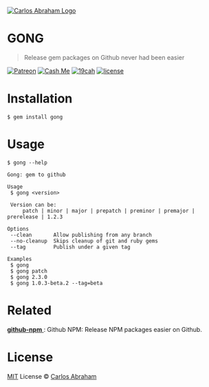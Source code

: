 [![Carlos Abraham Logo](https://avatars3.githubusercontent.com/u/21347264?s=50&v=4)](https://19cah.com)

# GONG

> Release gem packages on Github never had been easier

<!-- Badges -->
[![Patreon][patreon]](https://www.patreon.com/19cah)
[![Cash Me][cash-me]](https://cash.me/$19cah)
[![19cah](https://19cah.com/badge.svg)](https://github.com/19cah)
[![license](https://img.shields.io/github/license/19cah/gong.svg)](https://github.com/19cah/gong/blob/master/LICENSE)
<!-- Badges -->

# Installation

```
$ gem install gong
```

# Usage

```
$ gong --help

Gong: gem to github

Usage
 $ gong <version>

 Version can be:
	 patch | minor | major | prepatch | preminor | premajor | prerelease | 1.2.3

Options
 --clean       Allow publishing from any branch
 --no-cleanup  Skips cleanup of git and ruby gems
 --tag         Publish under a given tag

Examples
 $ gong
 $ gong patch
 $ gong 2.3.0
 $ gong 1.0.3-beta.2 --tag=beta
```


# Related

[**github-npm** ](https://github.com/19cah/github-npm): Github NPM: Release NPM packages easier on Github.

# License

[MIT](https://github.com/19cah/gong/blob/master/LICENSE) License © [Carlos Abraham](https://github.com/19cah)


[cash-me]: https://cdn.abraham.gq/badges/cash-me.svg
[patreon]: https://cdn.abraham.gq/badges/patreon.svg
